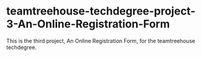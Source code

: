# teamtreehouse-techdegree-project-3-An-Online-Registration-Form
This is the third project, An Online Registration Form, for the teamtreehouse techdegree.
